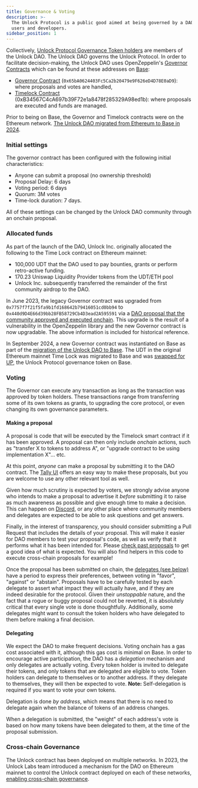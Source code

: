 ```yaml
---
title: Governance & Voting
description: >-
  The Unlock Protocol is a public good aimed at being governed by a DAO of its
  users and developers.
sidebar_position: 1
---
```


Collectively, [Unlock Protocol Governance Token holders](https://docs.unlock-protocol.com/governance/unlock-dao-tokens) are members of the Unlock DAO. The Unlock DAO governs the Unlock Protocol. In order to facilitate decision-making, the Unlock DAO uses OpenZeppelin's [Governor Contracts](https://blog.openzeppelin.com/governor-smart-contract/) which can be found at these addresses on [Base](https://base.org):

* [Governor Contract](https://basescan.org/address/0x65bA0624403Fc5Ca2b20479e9F626eD4D78E0aD9) (`0x65bA0624403Fc5Ca2b20479e9F626eD4D78E0aD9`): where proposals and votes are handled,  
* [Timelock Contract](https://basescan.org/address/0xB34567C4cA697b39F72e1a8478f285329A98ed1b) (0xB34567C4cA697b39F72e1a8478f285329A98ed1b): where proposals are executed and funds are managed.

Prior to being on Base, the Governor and Timelock contracts were on the Ethereum network. [The Unlock DAO migrated from Ethereum to Base in 2024](https://paragraph.xyz/@unlockprotocol/up-dao-migration-complete).

### Initial settings

The governor contract has been configured with the following initial characteristics:

* Anyone can submit a proposal (no ownership threshold)  
* Proposal Delay: 6 days  
* Voting period: 6 days  
* Quorum: 3M votes  
* Time-lock duration: 7 days.

All of these settings can be changed by the Unlock DAO community through an onchain proposal.

### Allocated funds

As part of the launch of the DAO, Unlock Inc. originally allocated the following to the Time Lock contract on Ethereum mainnet:

* 100,000 UDT that the DAO used to pay bounties, grants or perform retro-active funding.  
* 170.23 Uniswap Liquidity Provider tokens from the UDT/ETH pool  
* Unlock Inc. subsequently transferred the remainder of the first community airdrop to the DAO.

In June 2023, the legacy Governor contract was upgraded from `0x7757f7f21f5fa9b1fd168642b79416051cd0bb94` to `0x440d9D4E66d39bb28FB58729Cb4D3ead2A595591` via a [DAO proposal that the community approved and executed onchain](https://www.tally.xyz/gov/unlock-old/proposal/36208249270120864100503453462134662510103434369621143761091232235939585571890). This upgrade is the result of a vulnerability in the OpenZeppelin library and the new Governor contract is now upgradable. The above information is included for historical reference.

In September 2024, a new Governor contract was instantiated on Base as part of the [migration of the Unlock DAO to Base](https://paragraph.xyz/@unlockprotocol/up-dao-migration-complete). The UDT in the original Ethereum mainnet Time Lock was migrated to Base and was [swapped for UP](https://www.tally.xyz/gov/unlock-protocol/proposal/63269785253077722766136849401328655272413685934436217551731159324075983360350), the Unlock Protocol governance token on Base. 

### Voting

The Governor can execute any transaction as long as the transaction was approved by token holders. These transactions range from transferring some of its own tokens as grants, to upgrading the core protocol, or even changing its own governance parameters.

#### Making a proposal

A proposal is code that will be executed by the Timelock smart contract if it has been approved. A proposal can then only include *onchain* actions, such as "transfer X to tokens to address A", or "upgrade contract to be using implementation X"... etc.

At this point, *anyone* can make a proposal by submitting it to the DAO contract. The [Tally UI](https://www.tally.xyz/gov/unlock-protocol) offers an easy way to make these proposals, but you are welcome to use any other relevant tool as well.

Given how much scrutiny is expected by voters, we strongly advise anyone who intends to make a proposal to advertise it *before* submitting it to raise as much awareness as possible and give enough time to make a decision. This can happen on [Discord](https://discord.unlock-protocol.com/), or any other place where community members and delegates are expected to be able to ask questions and get answers.

Finally, in the interest of transparency, you should consider submitting a Pull Request that includes the details of your proposal. This will make it easier for DAO members to test your proposal's code, as well as verify that it performs what it has been intended for. Please [check past proposals](https://github.com/unlock-protocol/unlock/tree/master/governance/proposals) to get a good idea of what is expected. You will also find helpers in this code to execute cross-chain proposals for example\!

Once the proposal has been submitted on chain, the [delegates (see below)](https://docs.unlock-protocol.com/governance/unlock-dao/#delegating) have a period to express their preferences, between voting in "favor", "against" or "abstain". Proposals have to be carefully tested by each delegate to assert what impact they will actually have, and if they are indeed desirable for the protocol. Given their *unstoppable* nature, and the fact that a rogue or buggy proposal could not be reverted, it is absolutely critical that every single vote is done thoughtfully. Additionally, some delegates might want to consult the token holders who have delegated to them before making a final decision.

#### Delegating

We expect the DAO to make frequent decisions. Voting onchain has a gas cost associated with it, although this gas cost is minimal on Base. In order to encourage active participation, the DAO has a *delegation* mechanism and only delegates are actually voting. Every token holder is invited to delegate their tokens, and only tokens that are delegated are eligible to vote. Token holders can delegate to themselves or to another address. If they delegate to themselves, they will then be expected to vote. **Note:** Self-delegation is required if you want to vote your own tokens.

Delegation is done *by address*, which means that there is no need to delegate again when the balance of tokens of an address changes.

When a delegation is submitted, the "weight" of each address's vote is based on how many tokens have been delegated to them, at the time of the proposal submission.

### Cross-chain Governance

The Unlock contract has been deployed on multiple networks. In 2023, the Unlock Labs team introduced a mechanism for the DAO on Ethereum mainnet to control the Unlock contract deployed on each of these networks, [enabling cross-chain governance](https://docs.unlock-protocol.com/governance/unlock-dao/cross-chain-governance). 
